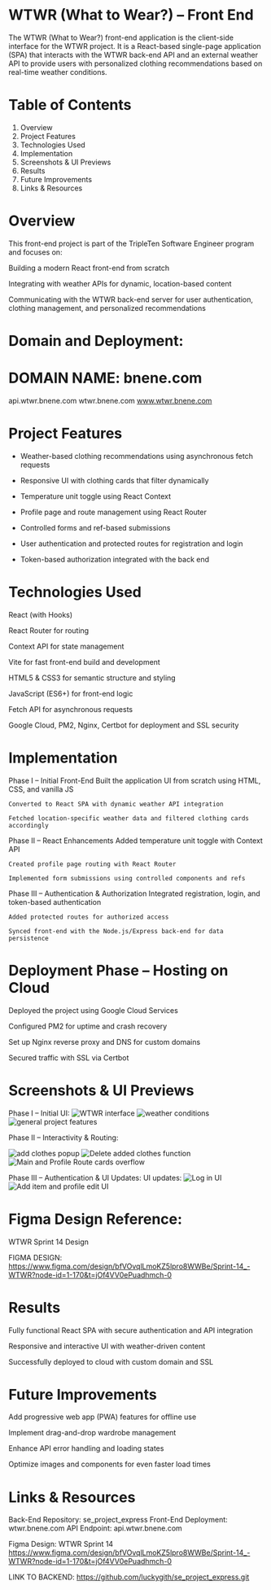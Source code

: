 # WTWR (What to Wear?) – Front End

The WTWR (What to Wear?) front-end application is the client-side interface for the WTWR project. It is a React-based single-page application (SPA) that interacts with the WTWR back-end API and an external weather API to provide users with personalized clothing recommendations based on real-time weather conditions.

# Table of Contents

1. Overview
2. Project Features
3. Technologies Used
4. Implementation
5. Screenshots & UI Previews
6. Results
7. Future Improvements
8. Links & Resources

# Overview

This front-end project is part of the TripleTen Software Engineer program and focuses on:

Building a modern React front-end from scratch

Integrating with weather APIs for dynamic, location-based content

Communicating with the WTWR back-end server for user authentication, clothing management, and personalized recommendations

# Domain and Deployment:

# DOMAIN NAME: bnene.com

api.wtwr.bnene.com
wtwr.bnene.com
www.wtwr.bnene.com

# Project Features

- Weather-based clothing recommendations using asynchronous fetch requests

- Responsive UI with clothing cards that filter dynamically

- Temperature unit toggle using React Context

- Profile page and route management using React Router

- Controlled forms and ref-based submissions

- User authentication and protected routes for registration and login

- Token-based authorization integrated with the back end

# Technologies Used

React (with Hooks)

React Router for routing

Context API for state management

Vite for fast front-end build and development

HTML5 & CSS3 for semantic structure and styling

JavaScript (ES6+) for front-end logic

Fetch API for asynchronous requests

Google Cloud, PM2, Nginx, Certbot for deployment and SSL security

# Implementation

Phase I – Initial Front-End
Built the application UI from scratch using HTML, CSS, and vanilla JS

    Converted to React SPA with dynamic weather API integration

    Fetched location-specific weather data and filtered clothing cards accordingly

Phase II – React Enhancements
Added temperature unit toggle with Context API

    Created profile page routing with React Router

    Implemented form submissions using controlled components and refs

Phase III – Authentication & Authorization
Integrated registration, login, and token-based authentication

    Added protected routes for authorized access

    Synced front-end with the Node.js/Express back-end for data persistence

# Deployment Phase – Hosting on Cloud

Deployed the project using Google Cloud Services

Configured PM2 for uptime and crash recovery

Set up Nginx reverse proxy and DNS for custom domains

Secured traffic with SSL via Certbot

# Screenshots & UI Previews

Phase I – Initial UI:
![WTWR interface](image.png)
![weather conditions](image-2.png)
![general project features](<WTWR  features.jpg>)

Phase II – Interactivity & Routing:

![add clothes popup](image-1.png)
![Delete added clothes function](image-3.png)
![Main and Profile Route cards overflow](image-4.png)

Phase III – Authentication & UI Updates:
UI updates:
![Log in UI](<Log in UI.jpg>)
![Add item and profile edit UI](<Add Item and Profile Edit UI.jpg>)

# Figma Design Reference:

WTWR Sprint 14 Design

FIGMA DESIGN: https://www.figma.com/design/bfVOvqlLmoKZ5lpro8WWBe/Sprint-14_-WTWR?node-id=1-170&t=jOf4VV0ePuadhmch-0

# Results

Fully functional React SPA with secure authentication and API integration

Responsive and interactive UI with weather-driven content

Successfully deployed to cloud with custom domain and SSL

# Future Improvements

Add progressive web app (PWA) features for offline use

Implement drag-and-drop wardrobe management

Enhance API error handling and loading states

Optimize images and components for even faster load times

# Links & Resources

Back-End Repository: se_project_express
Front-End Deployment: wtwr.bnene.com
API Endpoint: api.wtwr.bnene.com

Figma Design: WTWR Sprint 14
https://www.figma.com/design/bfVOvqlLmoKZ5lpro8WWBe/Sprint-14_-WTWR?node-id=1-170&t=jOf4VV0ePuadhmch-0

LINK TO BACKEND:
https://github.com/luckygith/se_project_express.git
